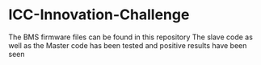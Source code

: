 # ICC-Innovation-Challenge

The BMS firmware files can be found in this repository 
The slave code as well as the Master code has been tested and positive results have been seen

